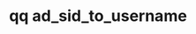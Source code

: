 ---
category: ad
command: ad_sid_to_username
optional_options:
- alternate:
  - --sid
  help: Get the AD username that corresponds to this SID
  name: -s
  required: true
permalink: /qq-cli-command-guide/ad/ad_sid_to_username.html
positional_options: []
sidebar: qq_cli_command_reference_sidebar
summary: This section explains how to use the <code>qq ad_sid_to_username</code> command.
synopsis: Get AD username from SID
title: qq ad_sid_to_username
usage: qq ad_sid_to_username [-h] -s SID
zendesk_source: qq CLI Command Guide

---